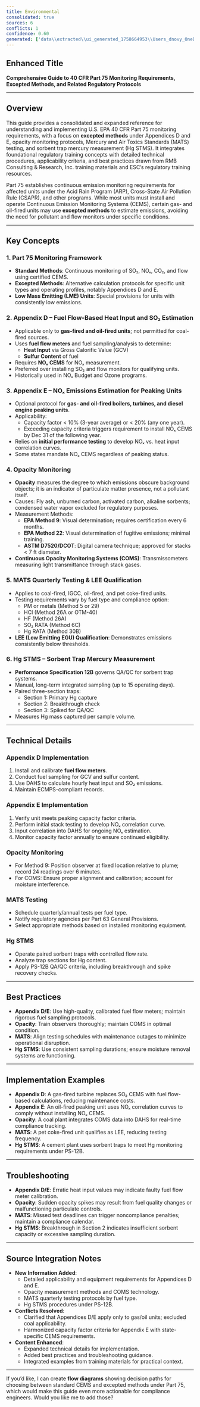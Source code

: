 ```yaml
---
title: Environmental
consolidated: true
sources: 6
conflicts: 1
confidence: 0.60
generated: ['data\\extracted\\ui_generated_1758664953\\Users_dnovy_OneDrive-ESC_TrainingMaterials_9_Regulations_05-Part75AppendixDpdf_70eaa6e8.md', 'data\\extracted\\ui_generated_1758664953\\Users_dnovy_OneDrive-ESC_TrainingMaterials_9_Regulations_06-Part75AppendixEpdf_c20010f7.md', 'data\\extracted\\ui_generated_1758664953\\Users_dnovy_OneDrive-ESC_TrainingMaterials_9_Regulations_07-OpacityCOMSpdf_ae9fb370.md', 'data\\extracted\\ui_generated_1758664953\\Users_dnovy_OneDrive-ESC_TrainingMaterials_9_Regulations_10-EGUMATSQuarterlyTestingLEEQualificationpdf_560cfa70.md', 'data\\extracted\\ui_generated_1758664953\\Users_dnovy_OneDrive-ESC_TrainingMaterials_9_Regulations_11-HgSTMSpdf_6bead77d.md', 'data\\extracted\\ui_generated_1758664953\\Users_dnovy_OneDrive-ESC_TrainingMaterials_ReferencePresentations_2011RegulationsTrainingWorkbookpdf_cf95831d.md']  # This would be a timestamp
---
```


## Enhanced Title
**Comprehensive Guide to 40 CFR Part 75 Monitoring Requirements, Excepted Methods, and Related Regulatory Protocols**

---

## Overview
This guide provides a consolidated and expanded reference for understanding and implementing U.S. EPA 40 CFR Part 75 monitoring requirements, with a focus on **excepted methods** under Appendices D and E, opacity monitoring protocols, Mercury and Air Toxics Standards (MATS) testing, and sorbent trap mercury measurement (Hg STMS). It integrates foundational regulatory training concepts with detailed technical procedures, applicability criteria, and best practices drawn from RMB Consulting & Research, Inc. training materials and ESC’s regulatory training resources.

Part 75 establishes continuous emission monitoring requirements for affected units under the Acid Rain Program (ARP), Cross-State Air Pollution Rule (CSAPR), and other programs. While most units must install and operate Continuous Emission Monitoring Systems (CEMS), certain gas- and oil-fired units may use **excepted methods** to estimate emissions, avoiding the need for pollutant and flow monitors under specific conditions.

---

## Key Concepts

### 1. Part 75 Monitoring Framework
- **Standard Methods**: Continuous monitoring of SO₂, NOₓ, CO₂, and flow using certified CEMS.
- **Excepted Methods**: Alternative calculation protocols for specific unit types and operating profiles, notably Appendices D and E.
- **Low Mass Emitting (LME) Units**: Special provisions for units with consistently low emissions.

### 2. Appendix D – Fuel Flow-Based Heat Input and SO₂ Estimation
- Applicable only to **gas-fired and oil-fired units**; not permitted for coal-fired sources.
- Uses **fuel flow meters** and fuel sampling/analysis to determine:
  - **Heat Input** via Gross Calorific Value (GCV)
  - **Sulfur Content** of fuel
- Requires **NOₓ CEMS** for NOₓ measurement.
- Preferred over installing SO₂ and flow monitors for qualifying units.
- Historically used in NOₓ Budget and Ozone programs.

### 3. Appendix E – NOₓ Emissions Estimation for Peaking Units
- Optional protocol for **gas- and oil-fired boilers, turbines, and diesel engine peaking units**.
- Applicability:
  - Capacity factor < 10% (3-year average) or < 20% (any one year).
  - Exceeding capacity criteria triggers requirement to install NOₓ CEMS by Dec 31 of the following year.
- Relies on **initial performance testing** to develop NOₓ vs. heat input correlation curves.
- Some states mandate NOₓ CEMS regardless of peaking status.

### 4. Opacity Monitoring
- **Opacity** measures the degree to which emissions obscure background objects; it is an indicator of particulate matter presence, not a pollutant itself.
- Causes: Fly ash, unburned carbon, activated carbon, alkaline sorbents; condensed water vapor excluded for regulatory purposes.
- Measurement Methods:
  - **EPA Method 9**: Visual determination; requires certification every 6 months.
  - **EPA Method 22**: Visual determination of fugitive emissions; minimal training.
  - **ASTM D7520/DCOT**: Digital camera technique; approved for stacks < 7 ft diameter.
- **Continuous Opacity Monitoring Systems (COMS)**: Transmissometers measuring light transmittance through stack gases.

### 5. MATS Quarterly Testing & LEE Qualification
- Applies to coal-fired, IGCC, oil-fired, and pet coke-fired units.
- Testing requirements vary by fuel type and compliance option:
  - PM or metals (Method 5 or 29)
  - HCl (Method 26A or OTM-40)
  - HF (Method 26A)
  - SO₂ RATA (Method 6C)
  - Hg RATA (Method 30B)
- **LEE (Low Emitting EGU) Qualification**: Demonstrates emissions consistently below thresholds.

### 6. Hg STMS – Sorbent Trap Mercury Measurement
- **Performance Specification 12B** governs QA/QC for sorbent trap systems.
- Manual, long-term integrated sampling (up to 15 operating days).
- Paired three-section traps:
  - Section 1: Primary Hg capture
  - Section 2: Breakthrough check
  - Section 3: Spiked for QA/QC
- Measures Hg mass captured per sample volume.

---

## Technical Details

### Appendix D Implementation
1. Install and calibrate **fuel flow meters**.
2. Conduct fuel sampling for GCV and sulfur content.
3. Use DAHS to calculate hourly heat input and SO₂ emissions.
4. Maintain ECMPS-compliant records.

### Appendix E Implementation
1. Verify unit meets peaking capacity factor criteria.
2. Perform initial stack testing to develop NOₓ correlation curve.
3. Input correlation into DAHS for ongoing NOₓ estimation.
4. Monitor capacity factor annually to ensure continued eligibility.

### Opacity Monitoring
- For Method 9: Position observer at fixed location relative to plume; record 24 readings over 6 minutes.
- For COMS: Ensure proper alignment and calibration; account for moisture interference.

### MATS Testing
- Schedule quarterly/annual tests per fuel type.
- Notify regulatory agencies per Part 63 General Provisions.
- Select appropriate methods based on installed monitoring equipment.

### Hg STMS
- Operate paired sorbent traps with controlled flow rate.
- Analyze trap sections for Hg content.
- Apply PS-12B QA/QC criteria, including breakthrough and spike recovery checks.

---

## Best Practices
- **Appendix D/E**: Use high-quality, calibrated fuel flow meters; maintain rigorous fuel sampling protocols.
- **Opacity**: Train observers thoroughly; maintain COMS in optimal condition.
- **MATS**: Align testing schedules with maintenance outages to minimize operational disruption.
- **Hg STMS**: Use consistent sampling durations; ensure moisture removal systems are functioning.

---

## Implementation Examples
- **Appendix D**: A gas-fired turbine replaces SO₂ CEMS with fuel flow-based calculations, reducing maintenance costs.
- **Appendix E**: An oil-fired peaking unit uses NOₓ correlation curves to comply without installing NOₓ CEMS.
- **Opacity**: A coal plant integrates COMS data into DAHS for real-time compliance tracking.
- **MATS**: A pet coke-fired unit qualifies as LEE, reducing testing frequency.
- **Hg STMS**: A cement plant uses sorbent traps to meet Hg monitoring requirements under PS-12B.

---

## Troubleshooting
- **Appendix D/E**: Erratic heat input values may indicate faulty fuel flow meter calibration.
- **Opacity**: Sudden opacity spikes may result from fuel quality changes or malfunctioning particulate controls.
- **MATS**: Missed test deadlines can trigger noncompliance penalties; maintain a compliance calendar.
- **Hg STMS**: Breakthrough in Section 2 indicates insufficient sorbent capacity or excessive sampling duration.

---

## Source Integration Notes
- **New Information Added**:
  - Detailed applicability and equipment requirements for Appendices D and E.
  - Opacity measurement methods and COMS technology.
  - MATS quarterly testing protocols by fuel type.
  - Hg STMS procedures under PS-12B.
- **Conflicts Resolved**:
  - Clarified that Appendices D/E apply only to gas/oil units; excluded coal applicability.
  - Harmonized capacity factor criteria for Appendix E with state-specific CEMS requirements.
- **Content Enhanced**:
  - Expanded technical details for implementation.
  - Added best practices and troubleshooting guidance.
  - Integrated examples from training materials for practical context.

---

If you’d like, I can create **flow diagrams** showing decision paths for choosing between standard CEMS and excepted methods under Part 75, which would make this guide even more actionable for compliance engineers. Would you like me to add those?